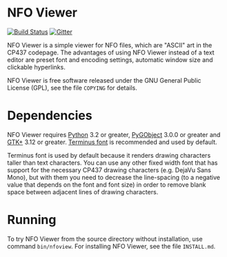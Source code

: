 NFO Viewer
==========

[![Build Status](https://travis-ci.org/otsaloma/nfoview.svg)](https://travis-ci.org/otsaloma/nfoview)
[![Gitter](https://badges.gitter.im/Join%20Chat.svg)](https://gitter.im/otsaloma/nfoview)

NFO Viewer is a simple viewer for NFO files, which are "ASCII" art in
the CP437 codepage. The advantages of using NFO Viewer instead of a text
editor are preset font and encoding settings, automatic window size and
clickable hyperlinks.

NFO Viewer is free software released under the GNU General Public
License (GPL), see the file `COPYING` for details.

Dependencies
============

NFO Viewer requires [Python][1] 3.2 or greater, [PyGObject][2] 3.0.0 or
greater and [GTK+][3] 3.12 or greater. [Terminus font][4] is recommended
and used by default.

[1]: http://www.python.org/
[2]: http://wiki.gnome.org/Projects/PyGObject
[3]: http://www.gtk.org/
[4]: http://terminus-font.sourceforge.net/

Terminus font is used by default because it renders drawing characters
taller than text characters. You can use any other fixed width font that
has support for the necessary CP437 drawing characters (e.g. DejaVu Sans
Mono), but with them you need to decrease the line-spacing (to a
negative value that depends on the font and font size) in order to
remove blank space between adjacent lines of drawing characters.

Running
=======

To try NFO Viewer from the source directory without installation, use
command `bin/nfoview`. For installing NFO Viewer, see the file
`INSTALL.md`.
